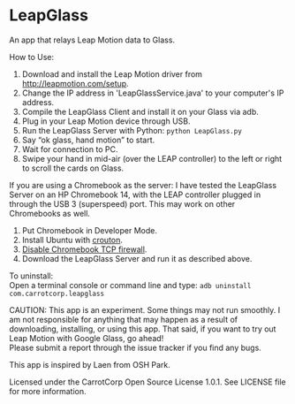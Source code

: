 LeapGlass
=========

An app that relays Leap Motion data to Glass.

How to Use:  
1. Download and install the Leap Motion driver from http://leapmotion.com/setup.  
2. Change the IP address in 'LeapGlassService.java' to your computer's IP address.
3. Compile the LeapGlass Client and install it on your Glass via adb.  
4. Plug in your Leap Motion device through USB.  
5. Run the LeapGlass Server with Python: ```python LeapGlass.py```  
6. Say “ok glass, hand motion” to start.  
7. Wait for connection to PC.  
8. Swipe your hand in mid-air (over the LEAP controller) to the left or right to scroll the cards on Glass.  

If you are using a Chromebook as the server:
I have tested the LeapGlass Server on an HP Chromebook 14, with the LEAP controller plugged in through the USB 3 (superspeed) port. This may work on other Chromebooks as well.
1.  Put Chromebook in Developer Mode.
2.  Install Ubuntu with [crouton](http://www.howtogeek.com/162120/how-to-install-ubuntu-linux-on-your-chromebook-with-crouton/).
3.  [Disable Chromebook TCP firewall](http://stackoverflow.com/a/15555948/2617124).
4.  Download the LeapGlass Server and run it as described above.

To uninstall:  
Open a terminal console or command line and type: ```adb uninstall com.carrotcorp.leapglass```

CAUTION: This app is an experiment. Some things may not run smoothly. I am not responsible for anything that may happen as a result of downloading, installing, or using this app. That said, if you want to try out Leap Motion with Google Glass, go ahead!  
Please submit a report through the issue tracker if you find any bugs.

This app is inspired by Laen from OSH Park.

Licensed under the CarrotCorp Open Source License 1.0.1. See LICENSE file for more information.
